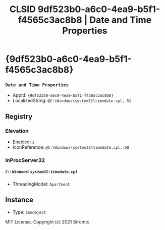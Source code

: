 ﻿---
title: "CLSID 9df523b0-a6c0-4ea9-b5f1-f4565c3ac8b8 | Date and Time Properties"
excerpt: What is COM-Object CLSID 9df523b0-a6c0-4ea9-b5f1-f4565c3ac8b8?
---

# {9df523b0-a6c0-4ea9-b5f1-f4565c3ac8b8}

### `Date and Time Properties`
* AppId: `{9df523b0-a6c0-4ea9-b5f1-f4565c3ac8b8}`
* LocalizedString: `@C:\Windows\system32\timedate.cpl,-51`

## Registry


### Elevation

* Enabled: `1`
* IconReference: `@C:\Windows\system32\timedate.cpl,-50`

### InProcServer32

##### `C:\Windows\system32\timedate.cpl`
* ThreadingModel: `Apartment`

## Instance

* Type: `ComObject`

MIT License. Copyright (c) 2021 Strontic.


